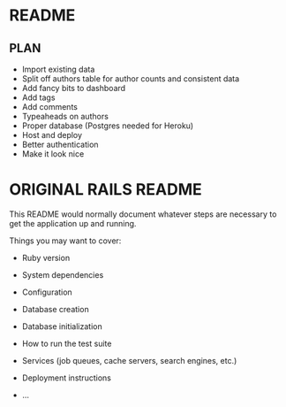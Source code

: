 # README
## PLAN

* Import existing data
* Split off authors table for author counts and consistent data
* Add fancy bits to dashboard
* Add tags
* Add comments
* Typeaheads on authors
* Proper database (Postgres needed for Heroku)
* Host and deploy
* Better authentication
* Make it look nice


# ORIGINAL RAILS README
This README would normally document whatever steps are necessary to get the
application up and running.

Things you may want to cover:

* Ruby version

* System dependencies

* Configuration

* Database creation

* Database initialization

* How to run the test suite

* Services (job queues, cache servers, search engines, etc.)

* Deployment instructions

* ...
